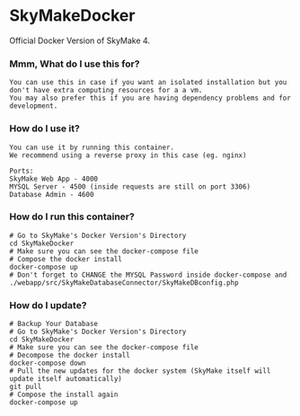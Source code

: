 # SkyMakeDocker
 Official Docker Version of SkyMake 4.

### Mmm, What do I use this for?

```
You can use this in case if you want an isolated installation but you don't have extra computing resources for a a vm.
You may also prefer this if you are having dependency problems and for development.
```

### How do I use it?

```
You can use it by running this container.
We recommend using a reverse proxy in this case (eg. nginx)

Ports:
SkyMake Web App - 4000
MYSQL Server - 4500 (inside requests are still on port 3306)
Database Admin - 4600
```



### How do I run this container?

```shell
# Go to SkyMake's Docker Version's Directory
cd SkyMakeDocker
# Make sure you can see the docker-compose file
# Compose the docker install
docker-compose up
# Don't forget to CHANGE the MYSQL Password inside docker-compose and ./webapp/src/SkyMakeDatabaseConnector/SkyMakeDBconfig.php
```

### How do I update?

```shell
# Backup Your Database
# Go to SkyMake's Docker Version's Directory
cd SkyMakeDocker
# Make sure you can see the docker-compose file
# Decompose the docker install
docker-compose down
# Pull the new updates for the docker system (SkyMake itself will update itself automatically)
git pull
# Compose the install again
docker-compose up
```

